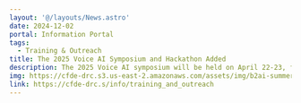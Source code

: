 ```yaml
---
layout: '@/layouts/News.astro'
date: 2024-12-02
portal: Information Portal
tags:
  - Training & Outreach
title: The 2025 Voice AI Symposium and Hackathon Added
description: The 2025 Voice AI symposium will be held on April 22-23, followed by a hackathon on April 24th at the University of Florida in Tampa, FL.
img: https://cfde-drc.s3.us-east-2.amazonaws.com/assets/img/b2ai-summer-2024.png
link: https://cfde-drc.s/info/training_and_outreach
---
```

